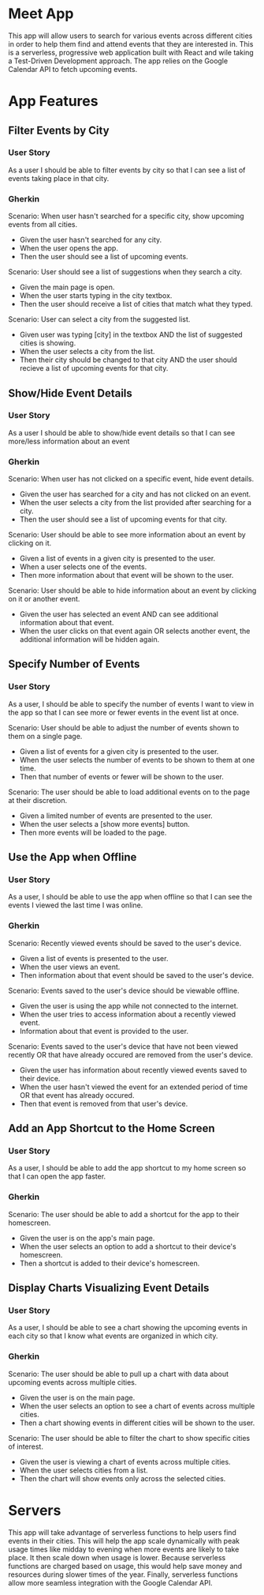 # Meet App

This app will allow users to search for various events across different cities in order to help them find and attend events that they are interested in. This is a serverless, progressive web application built with React and wile taking a Test-Driven Development approach. The app relies on the Google Calendar API to fetch upcoming events.

# App Features
## Filter Events by City
### User Story

As a user 
I should be able to filter events by city
so that I can see a list of events taking place in that city.

### Gherkin

Scenario:  When user hasn't searched for a specific city, show upcoming events from all cities.
- Given the user hasn't searched for any city.
- When the user opens the app.
- Then the user should see a list of upcoming events.

Scenario: User should see a list of suggestions when they search a city.
- Given the main page is open.
- When the user starts typing in the city textbox.
- Then the user should receive a list of cities that match what they typed.

Scenario: User can select a city from the suggested list.
- Given user was typing [city] in the textbox AND the list of suggested cities is showing.
- When the user selects a city from the list.
- Then their city should be changed to that city AND the user should recieve a list of upcoming events for that city.

## Show/Hide Event Details
### User Story

As a user 
I should be able to show/hide event details 
so that I can see more/less information about an event

### Gherkin

Scenario: When user has not clicked on a specific event, hide event details.
- Given the user has searched for a city and has not clicked on an event.
- When the user selects a city from the list provided after searching for a city.
- Then the user should see a list of upcoming events for that city.

Scenario: User should be able to see more information about an event by clicking on it.
- Given a list of events in a given city is presented to the user.
- When a user selects one of the events.
- Then more information about that event will be shown to the user.

Scenario: User should be able to hide information about an event by clicking on it or another event.
- Given the user has selected an event AND can see additional information about that event.
- When the user clicks on that event again OR selects another event, the additional information will be hidden again.

## Specify Number of Events
### User Story

As a user, I should be able to specify the number of events I want to view in the app so that I can see more or fewer events in the event list at once.

Scenario: User should be able to adjust the number of events shown to them on a single page.
- Given a list of events for a given city is presented to the user.
- When the user selects the number of events to be shown to them at one time.
- Then that number of events or fewer will be shown to the user.

Scenario: The user should be able to load additional events on to the page at their discretion.
- Given a limited number of events are presented to the user.
- When the user selects a [show more events] button.
- Then more events will be loaded to the page.

## Use the App when Offline
### User Story

As a user, I should be able to use the app when offline so that I can see the events I viewed the last time I was online. 

### Gherkin

Scenario: Recently viewed events should be saved to the user's device.
- Given a list of events is presented to the user. 
- When the user views an event.
- Then information about that event should be saved to the user's device.

Scenario: Events saved to the user's device should be viewable offline.
- Given the user is using the app while not connected to the internet.
- When the user tries to access information about a recently viewed event.
- Information about that event is provided to the user. 

Scenario: Events saved to the user's device that have not been viewed recently OR that have already occured are removed from the user's device.
- Given the user has information about recently viewed events saved to their device.
- When the user hasn't viewed the event for an extended period of time OR that event has already occured.
- Then that event is removed from that user's device.

## Add an App Shortcut to the Home Screen
### User Story

As a user, I should be able to add the app shortcut to my home screen so that I can open the app faster.

### Gherkin

Scenario: The user should be able to add a shortcut for the app to their homescreen.
- Given the user is on the app's main page.
- When the user selects an option to add a shortcut to their device's homescreen.
- Then a shortcut is added to their device's homescreen.

## Display Charts Visualizing Event Details
### User Story

As a user, I should be able to see a chart showing the upcoming events in each city so that I know what events are organized in which city.

### Gherkin

Scenario: The user should be able to pull up a chart with data about upcoming events across multiple cities.
- Given the user is on the main page.
- When the user selects an option to see a chart of events across multiple cities.
- Then a chart showing events in different cities will be shown to the user.

Scenario: The user should be able to filter the chart to show specific cities of interest.
- Given the user is viewing a chart of events across multiple cities.
- When the user selects cities from a list.
- Then the chart will show events only across the selected cities.

# Servers

This app will take advantage of serverless functions to help users find events in their cities. This will help the app scale dynamically with peak usage times like midday to evening when more events are likely to take place. It then scale down when usage is lower. Because serverless functions are charged based on usage, this would help save money and resources during slower times of the year. Finally, serverless functions allow more seamless integration with the Google Calendar API.